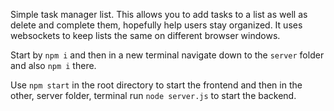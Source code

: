 Simple task manager list. This allows you to add tasks to a list as well as delete and complete them, hopefully help users stay
organized. It uses websockets to keep lists the same on different browser windows.

Start by `npm i` and then in a new terminal navigate down to the `server` folder and also `npm i` there.

Use `npm start` in the root directory to start the frontend and then in the other, server folder, terminal
run `node server.js` to start the backend.
